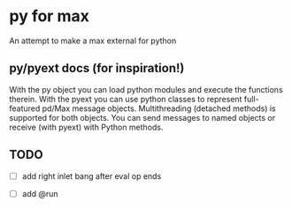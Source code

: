 # py for max

An attempt to make a max external for python

## py/pyext docs (for inspiration!)

With the py object you can load python modules and execute the functions therein.
With the pyext you can use python classes to represent full-featured pd/Max message objects.
Multithreading (detached methods) is supported for both objects.
You can send messages to named objects or receive (with pyext) with Python methods.


## TODO

- [ ] add right inlet bang after eval op ends
- [ ] add @run <script>
- [ ] add text edit object
- [ ] if attr has same name as method (the import saga), crash. fixed by making them different
      but there should be another better way.


## Building

place the following script in source folder of max-sdk-8.0.3

```ruby
#!/usr/bin/env ruby -wKU
# encoding: utf-8

puts "cleanup"
system "rm -rf ../externals/py.mxo && rm -rf basics/py/build && xattr -cr ./basics/py"

sdk_examples_dir = "."
Dir.chdir sdk_examples_dir
sdk_examples_dir = Dir.pwd

def build_projects_for_dir(path)
  puts
  puts "Building Projects for Directory: #{path}"
  
  Dir.foreach path do |filename|

    puts "scanning: #{filename}"

    if filename.match(/.*\.xcodeproj/)
      puts "  Building #{filename}" 
      result = `cd "#{path}"; xcodebuild -project #{filename} 2>&1`
      puts result
      if result.match(/\*\* BUILD SUCCEEDED \*\*/)
        puts "    (success)"
      else
        puts "    (FAIL) ************************************"
        #puts result
      end
    end

  end
  
end

build_projects_for_dir("basics/py")

puts "You now have a Max Package that you can use."
```

## Alternative access

- websockets: https://websockets.readthedocs.io/en/stable/intro.html


